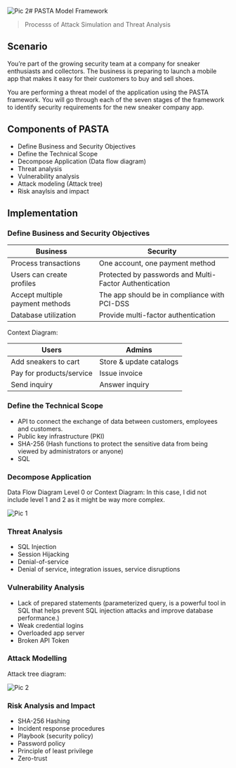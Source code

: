 ![Pic 2](https://github.com/user-attachments/assets/c7506a4f-bd31-4147-8e3b-eb2910da76e8)# PASTA Model Framework
> Processs of Attack Simulation and Threat Analysis

## Scenario 
You’re part of the growing security team at a company for sneaker enthusiasts and collectors. The business is preparing to launch a mobile app that makes it easy for their customers to buy and sell shoes. 

You are performing a threat model of the application using the PASTA framework. You will go through each of the seven stages of the framework to identify security requirements for the new sneaker company app.

## Components of PASTA
* Define Business and Security Objectives
* Define the Technical Scope
* Decompose Application (Data flow diagram)
* Threat analysis
* Vulnerability analysis
* Attack modeling (Attack tree)
* Risk anaylsis and impact

## Implementation

### Define Business and Security Objectives 
|Business| Security |
|---|---|
|Process transactions|One account, one payment method|
|Users can create profiles| Protected by passwords and Multi-Factor Authentication|
|Accept multiple payment methods| The app should be in compliance with PCI-DSS|
|Database utilization |Provide multi-factor authentication|

Context Diagram:
  
|Users|Admins|
|---|---|
|Add sneakers to cart|Store & update catalogs|
|Pay for products/service|Issue invoice|
|Send inquiry |Answer inquiry|

### Define the Technical Scope
* API to connect the exchange of data between customers, employees and customers.
* Public key infrastructure (PKI)
* SHA-256 (Hash functions to protect the sensitive data from being viewed by administrators or anyone)
* SQL
  
### Decompose Application
Data Flow Diagram Level 0 or Context Diagram:
In this case, I did not include level 1 and 2 as it might be way more complex. 

![Pic 1](https://github.com/user-attachments/assets/62143814-b662-453d-a38b-9b5c8a131328)

### Threat Analysis
* SQL Injection
* Session Hijacking
* Denial-of-service
* Denial of service, integration issues, service disruptions
 
### Vulnerability Analysis
* Lack of prepared statements (parameterized query, is a powerful tool in SQL that helps prevent SQL injection attacks and improve database performance.)
* Weak credential logins
* Overloaded app server
* Broken API Token

### Attack Modelling
Attack tree diagram: 

![Pic 2](https://github.com/user-attachments/assets/c2294371-5e73-4b26-9294-11c09897ea35)

### Risk Analysis and Impact 
* SHA-256 Hashing
* Incident response procedures
* Playbook (security policy)
* Password policy
* Principle of least privilege
* Zero-trust

